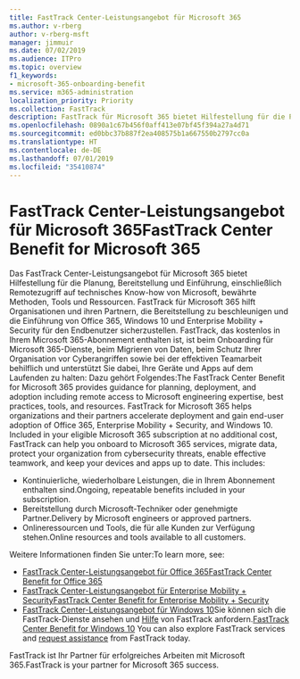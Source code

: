 ```yaml
---
title: FastTrack Center-Leistungsangebot für Microsoft 365
ms.author: v-rberg
author: v-rberg-msft
manager: jimmuir
ms.date: 07/02/2019
ms.audience: ITPro
ms.topic: overview
f1_keywords:
- microsoft-365-onboarding-benefit
ms.service: m365-administration
localization_priority: Priority
ms.collection: FastTrack
description: FastTrack für Microsoft 365 bietet Hilfestellung für die Planung, Bereitstellung und Einführung, einschließlich Remotezugriff auf technisches Know-how von Microsoft, bewährte Methoden, Tools und Ressourcen. FastTrack für Microsoft 365 hilft Organisationen und ihren Partnern, die Bereitstellung zu beschleunigen und die Einführung von Office 365, Windows 10 und Enterprise Mobility + Security für den Endbenutzer sicherzustellen.
ms.openlocfilehash: 0890a1c67b456f0aff413e07bf45f394a27a4d71
ms.sourcegitcommit: ed0bbc37b887f2ea408575b1a667550b2797cc0a
ms.translationtype: HT
ms.contentlocale: de-DE
ms.lasthandoff: 07/01/2019
ms.locfileid: "35410874"
---
```

# <a name="fasttrack-center-benefit-for-microsoft-365"></a><span data-ttu-id="354e3-104">FastTrack Center-Leistungsangebot für Microsoft 365</span><span class="sxs-lookup"><span data-stu-id="354e3-104">FastTrack Center Benefit for Microsoft 365</span></span>

<span data-ttu-id="354e3-p102">Das FastTrack Center-Leistungsangebot für Microsoft 365 bietet Hilfestellung für die Planung, Bereitstellung und Einführung, einschließlich Remotezugriff auf technisches Know-how von Microsoft, bewährte Methoden, Tools und Ressourcen. FastTrack für Microsoft 365 hilft Organisationen und ihren Partnern, die Bereitstellung zu beschleunigen und die Einführung von Office 365, Windows 10 und Enterprise Mobility + Security für den Endbenutzer sicherzustellen. FastTrack, das kostenlos in Ihrem Microsoft 365-Abonnement enthalten ist, ist beim Onboarding für Microsoft 365-Dienste, beim Migrieren von Daten, beim Schutz Ihrer Organisation vor Cyberangriffen sowie bei der effektiven Teamarbeit behilflich und unterstützt Sie dabei, Ihre Geräte und Apps auf dem Laufenden zu halten: Dazu gehört Folgendes:</span><span class="sxs-lookup"><span data-stu-id="354e3-p102">The FastTrack Center Benefit for Microsoft 365 provides guidance for planning, deployment, and adoption including remote access to Microsoft engineering expertise, best practices, tools, and resources. FastTrack for Microsoft 365 helps organizations and their partners accelerate deployment and gain end-user adoption of Office 365, Enterprise Mobility + Security, and Windows 10. Included in your eligible Microsoft 365 subscription at no additional cost, FastTrack can help you onboard to Microsoft 365 services, migrate data, protect your organization from cybersecurity threats, enable effective teamwork, and keep your devices and apps up to date. This includes:</span></span>

- <span data-ttu-id="354e3-109">Kontinuierliche, wiederholbare Leistungen, die in Ihrem Abonnement enthalten sind.</span><span class="sxs-lookup"><span data-stu-id="354e3-109">Ongoing, repeatable benefits included in your subscription.</span></span>
- <span data-ttu-id="354e3-110">Bereitstellung durch Microsoft-Techniker oder genehmigte Partner.</span><span class="sxs-lookup"><span data-stu-id="354e3-110">Delivery by Microsoft engineers or approved partners.</span></span>
- <span data-ttu-id="354e3-111">Onlineressourcen und Tools, die für alle Kunden zur Verfügung stehen.</span><span class="sxs-lookup"><span data-stu-id="354e3-111">Online resources and tools available to all customers.</span></span>
  
<span data-ttu-id="354e3-112">Weitere Informationen finden Sie unter:</span><span class="sxs-lookup"><span data-stu-id="354e3-112">To learn more, see:</span></span>

- [<span data-ttu-id="354e3-113">FastTrack Center-Leistungsangebot für Office 365</span><span class="sxs-lookup"><span data-stu-id="354e3-113">FastTrack Center Benefit for Office 365</span></span>](O365-fasttrack-benefit-for-office-365.md) 
- [<span data-ttu-id="354e3-114">FastTrack Center-Leistungsangebot für Enterprise Mobility + Security</span><span class="sxs-lookup"><span data-stu-id="354e3-114">FastTrack Center Benefit for Enterprise Mobility + Security</span></span>](EMS-fasttrack-benefit-for-EMS.md)
- <span data-ttu-id="354e3-115">[FastTrack Center-Leistungsangebot für Windows 10](Win-10-fasttrack-benefit-for-Windows-10.md)Sie können sich die FastTrack-Dienste ansehen und [Hilfe](https://go.microsoft.com/fwlink/p/?LinkId=2003903) von FastTrack anfordern.</span><span class="sxs-lookup"><span data-stu-id="354e3-115">[FastTrack Center Benefit for Windows 10](Win-10-fasttrack-benefit-for-Windows-10.md) You can also explore FastTrack services and [request assistance](https://go.microsoft.com/fwlink/p/?LinkId=2003903) from FastTrack today.</span></span>

<span data-ttu-id="354e3-116">FastTrack ist Ihr Partner für erfolgreiches Arbeiten mit Microsoft 365.</span><span class="sxs-lookup"><span data-stu-id="354e3-116">FastTrack is your partner for Microsoft 365 success.</span></span>
  
  

 